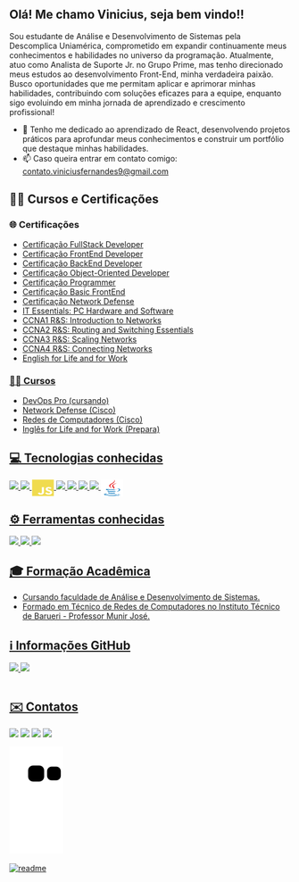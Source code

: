 ## Olá! Me chamo Vinicius, seja bem vindo!!


  Sou estudante de Análise e Desenvolvimento de Sistemas pela Descomplica Uniamérica, comprometido em expandir continuamente meus conhecimentos e habilidades no universo da programação. Atualmente, atuo como Analista de Suporte Jr. no Grupo Prime, mas tenho direcionado meus estudos ao desenvolvimento Front-End, minha verdadeira paixão. Busco oportunidades que me permitam aplicar e aprimorar minhas habilidades, contribuindo com soluções eficazes para a equipe, enquanto sigo evoluindo em minha jornada de aprendizado e crescimento profissional!


- 🔭 Tenho me dedicado ao aprendizado de React, desenvolvendo projetos práticos para aprofundar meus conhecimentos e construir um portfólio que destaque minhas habilidades.
- 📫 Caso queira entrar em contato comigo: contato.viniciusfernandes9@gmail.com

## 👨‍🎓 Cursos e Certificações
### :globe_with_meridians: Certificações
- <a href="https://certificados.descomplica.com.br/graduacao/00a9383bf1c31094177feb72f2330673d94c0a5d8673b8ca80bff6d0dae3e963"/> Certificação FullStack Developer
- <a href="https://certificados.descomplica.com.br/graduacao/1ba3a706b5b22e6828a0267bb64e982dfc70247c2aa0901c82fa0d11e2204592"/> Certificação FrontEnd Developer
- <a href="https://certificados.descomplica.com.br/graduacao/9bf34d1d90f7fce8ae4fbf38f27fbfdc57eea496ec9504193bbf27b1bd05af13"/> Certificação BackEnd Developer
- <a href="https://certificados.descomplica.com.br/graduacao/b9e32633de7125c4c0d54502c5d77ced5ae19c51f4b9f91f767ff6d49f71a6b1"/> Certificação Object-Oriented Developer
- <a href="https://certificados.descomplica.com.br/graduacao/973398db1ce687fe090e6c1991938794393f13886e0ba704c7441a431f7915a4"/> Certificação Programmer
- <a href="https://certificados.descomplica.com.br/graduacao/d36fd08f74a050ed6ec02ffb25477ac9629d1a59b7088fa5969c2fac888f8cc6"/> Certificação Basic FrontEnd
- <a href="https://www.credly.com/badges/01472f90-7579-49ec-8e5d-e335031baa96/public_url"/> Certificação Network Defense
- IT Essentials: PC Hardware and Software
- CCNA1 R&S: Introduction to Networks
- CCNA2 R&S: Routing and Switching Essentials
- CCNA3 R&S: Scaling Networks
- CCNA4 R&S: Connecting Networks
- English for Life and for Work
### 👨‍💻 Cursos
- DevOps Pro (cursando)
- Network Defense (Cisco)
- Redes de Computadores (Cisco)
- Inglês for Life and for Work (Prepara)

## 💻 Tecnologias conhecidas
<img src="https://img.shields.io/badge/HTML5-E34F26?style=for-the-badge&logo=html5&logoColor=white" /> <img src="https://img.shields.io/badge/css3-%231572B6.svg?style=for-the-badge&logo=css3&logoColor=white"/> <img align="center" alt="Rafa-Js" height="30" width="40" src="https://raw.githubusercontent.com/devicons/devicon/master/icons/javascript/javascript-plain.svg"> <img src="https://img.shields.io/badge/Linux-FCC624?style=for-the-badge&logo=linux&logoColor=black"/> <img src="https://img.shields.io/badge/docker-%230db7ed.svg?style=for-the-badge&logo=docker&logoColor=white"/> <img src="https://img.shields.io/badge/AWS-FF9900?style=for-the-badge&logo=amazonwebservices&logoColor=white"/> <img src="https://img.shields.io/badge/python-3670A0?style=for-the-badge&logo=python&logoColor=ffdd54"/> <img align="center" alt="java" height="30" width="40" src="https://raw.githubusercontent.com/devicons/devicon/master/icons/java/java-original.svg">
## ⚙️ Ferramentas conhecidas
<img src="https://img.shields.io/badge/Visual%20Studio-5C2D91.svg?style=for-the-badge&logo=visual-studio&logoColor=white"/> <img src="https://img.shields.io/badge/Microsoft_Office-D83B01?style=for-the-badge&logo=microsoft-office&logoColor=white"/> <img src="https://img.shields.io/badge/github-%23121011.svg?style=for-the-badge&logo=github&logoColor=white"/>

## 🎓 Formação Acadêmica
- Cursando faculdade de Análise e Desenvolvimento de Sistemas.
- Formado em Técnico de Redes de Computadores no Instituto Técnico de Barueri - Professor Munir José.

## ℹ️ Informações GitHub

<div align="start">
<picture>
  <source
    srcset="https://github-readme-stats.vercel.app/api?username=ViniciusFernandes09&show_icons=true&theme=dark"
    media="(prefers-color-scheme: dark)"
  />
  <img height=200 src="https://github-readme-stats.vercel.app/api?username=ViniciusFernandes09&show_icons=true" />
</picture>
  <img height=200 src="https://github-readme-stats.vercel.app/api/top-langs?username=ViniciusFernandes09&layout=compact&langs_count=8" />
 </div>
<br/>

## ✉️ Contatos
<div align="start" height="100px">
  <a href="https://www.linkedin.com/in/viniciusfernandes9/" target="_blank"><img src="https://img.shields.io/badge/-LinkedIn-%230077B5?style=for-the-badge&logo=linkedin&logoColor=white" target="_blank"></a> 
  <a href = "mailto:contato.viniciusfernnades9@gmail.com"><img src="https://img.shields.io/badge/-Gmail-%23333?style=for-the-badge&logo=gmail&logoColor=white" target="_blank"></a>
  <a href="https://www.instagram.com/vinifernandez_/" target="_blank"><img src="https://img.shields.io/badge/-Instagram-%23E4405F?style=for-the-badge&logo=instagram&logoColor=white" target="_blank"></a>
  <a href="https://discord.gg/MSzASc9Q59" target="_blank"><img src="https://img.shields.io/badge/Discord-7289DA?style=for-the-badge&logo=discord&logoColor=white" target="_blank"></a>
</div>
    
 
  ![Snake animation](https://github.com/ViniFernandes9/ViniFernandes9/blob/output/github-contribution-grid-snake.svg)
 
</div>
 
[![readme](https://github-readme-stats.vercel.app/api/pin/?username=ViniFernandes9&repo=ViniFernandes9&theme=react)](https://github.com/ViniFernandes9/ViniFernandes9)
